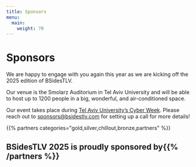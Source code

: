 ```yaml
---
title: Sponsors
menu:
  main:
    weight: 70
---
```


# Sponsors

We are happy to engage with you again this year as we are kicking off the 2025 edition of BSidesTLV.

Our venue is the Smolarz Auditorium in Tel Aviv University and will be able to host up to 1200 people in a big, wonderful, and air-conditioned space.

Our event takes place during [Tel Aviv University’s Cyber Week](https://cyberweektau.com/).
Please reach out to [sponsors@bsidestlv.com](mailto:sponsors@bsidestlv.com) for setting up a call for more details!

{{% partners categories="gold,silver,chillout,bronze,partners" %}}

## BSidesTLV 2025 is proudly sponsored by{{% /partners %}}

<!-- {{% partners categories="gold,silver,bronze,partners" %}}## BSidesTLV 2025 is proudly sponsored by{{% /partners %}}
 -->